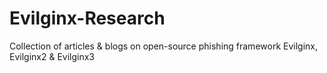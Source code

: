 # Evilginx-Research
Collection of articles &amp; blogs on open-source phishing framework Evilginx, Evilginx2 &amp; Evilginx3
